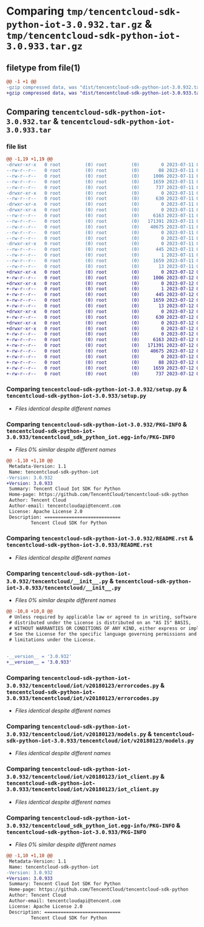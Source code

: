 # Comparing `tmp/tencentcloud-sdk-python-iot-3.0.932.tar.gz` & `tmp/tencentcloud-sdk-python-iot-3.0.933.tar.gz`

## filetype from file(1)

```diff
@@ -1 +1 @@
-gzip compressed data, was "dist/tencentcloud-sdk-python-iot-3.0.932.tar", last modified: Tue Jul 11 00:47:41 2023, max compression
+gzip compressed data, was "dist/tencentcloud-sdk-python-iot-3.0.933.tar", last modified: Wed Jul 12 00:31:47 2023, max compression
```

## Comparing `tencentcloud-sdk-python-iot-3.0.932.tar` & `tencentcloud-sdk-python-iot-3.0.933.tar`

### file list

```diff
@@ -1,19 +1,19 @@
-drwxr-xr-x   0 root         (0) root         (0)        0 2023-07-11 00:47:41.000000 tencentcloud-sdk-python-iot-3.0.932/
--rw-r--r--   0 root         (0) root         (0)       88 2023-07-11 00:47:41.000000 tencentcloud-sdk-python-iot-3.0.932/setup.cfg
--rw-r--r--   0 root         (0) root         (0)     1006 2023-07-11 00:47:41.000000 tencentcloud-sdk-python-iot-3.0.932/setup.py
--rw-r--r--   0 root         (0) root         (0)     1659 2023-07-11 00:47:41.000000 tencentcloud-sdk-python-iot-3.0.932/PKG-INFO
--rw-r--r--   0 root         (0) root         (0)      737 2023-07-11 00:47:41.000000 tencentcloud-sdk-python-iot-3.0.932/README.rst
-drwxr-xr-x   0 root         (0) root         (0)        0 2023-07-11 00:47:41.000000 tencentcloud-sdk-python-iot-3.0.932/tencentcloud/
--rw-r--r--   0 root         (0) root         (0)      630 2023-07-11 00:47:41.000000 tencentcloud-sdk-python-iot-3.0.932/tencentcloud/__init__.py
-drwxr-xr-x   0 root         (0) root         (0)        0 2023-07-11 00:47:41.000000 tencentcloud-sdk-python-iot-3.0.932/tencentcloud/iot/
-drwxr-xr-x   0 root         (0) root         (0)        0 2023-07-11 00:47:41.000000 tencentcloud-sdk-python-iot-3.0.932/tencentcloud/iot/v20180123/
--rw-r--r--   0 root         (0) root         (0)     6163 2023-07-11 00:47:41.000000 tencentcloud-sdk-python-iot-3.0.932/tencentcloud/iot/v20180123/errorcodes.py
--rw-r--r--   0 root         (0) root         (0)   171391 2023-07-11 00:47:41.000000 tencentcloud-sdk-python-iot-3.0.932/tencentcloud/iot/v20180123/models.py
--rw-r--r--   0 root         (0) root         (0)    40675 2023-07-11 00:47:41.000000 tencentcloud-sdk-python-iot-3.0.932/tencentcloud/iot/v20180123/iot_client.py
--rw-r--r--   0 root         (0) root         (0)        0 2023-07-11 00:47:41.000000 tencentcloud-sdk-python-iot-3.0.932/tencentcloud/iot/v20180123/__init__.py
--rw-r--r--   0 root         (0) root         (0)        0 2023-07-11 00:47:41.000000 tencentcloud-sdk-python-iot-3.0.932/tencentcloud/iot/__init__.py
-drwxr-xr-x   0 root         (0) root         (0)        0 2023-07-11 00:47:41.000000 tencentcloud-sdk-python-iot-3.0.932/tencentcloud_sdk_python_iot.egg-info/
--rw-r--r--   0 root         (0) root         (0)      445 2023-07-11 00:47:41.000000 tencentcloud-sdk-python-iot-3.0.932/tencentcloud_sdk_python_iot.egg-info/SOURCES.txt
--rw-r--r--   0 root         (0) root         (0)        1 2023-07-11 00:47:41.000000 tencentcloud-sdk-python-iot-3.0.932/tencentcloud_sdk_python_iot.egg-info/dependency_links.txt
--rw-r--r--   0 root         (0) root         (0)     1659 2023-07-11 00:47:41.000000 tencentcloud-sdk-python-iot-3.0.932/tencentcloud_sdk_python_iot.egg-info/PKG-INFO
--rw-r--r--   0 root         (0) root         (0)       13 2023-07-11 00:47:41.000000 tencentcloud-sdk-python-iot-3.0.932/tencentcloud_sdk_python_iot.egg-info/top_level.txt
+drwxr-xr-x   0 root         (0) root         (0)        0 2023-07-12 00:31:47.000000 tencentcloud-sdk-python-iot-3.0.933/
+-rw-r--r--   0 root         (0) root         (0)     1006 2023-07-12 00:31:46.000000 tencentcloud-sdk-python-iot-3.0.933/setup.py
+drwxr-xr-x   0 root         (0) root         (0)        0 2023-07-12 00:31:47.000000 tencentcloud-sdk-python-iot-3.0.933/tencentcloud_sdk_python_iot.egg-info/
+-rw-r--r--   0 root         (0) root         (0)        1 2023-07-12 00:31:47.000000 tencentcloud-sdk-python-iot-3.0.933/tencentcloud_sdk_python_iot.egg-info/dependency_links.txt
+-rw-r--r--   0 root         (0) root         (0)      445 2023-07-12 00:31:47.000000 tencentcloud-sdk-python-iot-3.0.933/tencentcloud_sdk_python_iot.egg-info/SOURCES.txt
+-rw-r--r--   0 root         (0) root         (0)     1659 2023-07-12 00:31:47.000000 tencentcloud-sdk-python-iot-3.0.933/tencentcloud_sdk_python_iot.egg-info/PKG-INFO
+-rw-r--r--   0 root         (0) root         (0)       13 2023-07-12 00:31:47.000000 tencentcloud-sdk-python-iot-3.0.933/tencentcloud_sdk_python_iot.egg-info/top_level.txt
+drwxr-xr-x   0 root         (0) root         (0)        0 2023-07-12 00:31:47.000000 tencentcloud-sdk-python-iot-3.0.933/tencentcloud/
+-rw-r--r--   0 root         (0) root         (0)      630 2023-07-12 00:31:46.000000 tencentcloud-sdk-python-iot-3.0.933/tencentcloud/__init__.py
+drwxr-xr-x   0 root         (0) root         (0)        0 2023-07-12 00:31:47.000000 tencentcloud-sdk-python-iot-3.0.933/tencentcloud/iot/
+drwxr-xr-x   0 root         (0) root         (0)        0 2023-07-12 00:31:47.000000 tencentcloud-sdk-python-iot-3.0.933/tencentcloud/iot/v20180123/
+-rw-r--r--   0 root         (0) root         (0)        0 2023-07-12 00:31:46.000000 tencentcloud-sdk-python-iot-3.0.933/tencentcloud/iot/v20180123/__init__.py
+-rw-r--r--   0 root         (0) root         (0)     6163 2023-07-12 00:31:46.000000 tencentcloud-sdk-python-iot-3.0.933/tencentcloud/iot/v20180123/errorcodes.py
+-rw-r--r--   0 root         (0) root         (0)   171391 2023-07-12 00:31:46.000000 tencentcloud-sdk-python-iot-3.0.933/tencentcloud/iot/v20180123/models.py
+-rw-r--r--   0 root         (0) root         (0)    40675 2023-07-12 00:31:46.000000 tencentcloud-sdk-python-iot-3.0.933/tencentcloud/iot/v20180123/iot_client.py
+-rw-r--r--   0 root         (0) root         (0)        0 2023-07-12 00:31:46.000000 tencentcloud-sdk-python-iot-3.0.933/tencentcloud/iot/__init__.py
+-rw-r--r--   0 root         (0) root         (0)       88 2023-07-12 00:31:47.000000 tencentcloud-sdk-python-iot-3.0.933/setup.cfg
+-rw-r--r--   0 root         (0) root         (0)     1659 2023-07-12 00:31:47.000000 tencentcloud-sdk-python-iot-3.0.933/PKG-INFO
+-rw-r--r--   0 root         (0) root         (0)      737 2023-07-12 00:31:46.000000 tencentcloud-sdk-python-iot-3.0.933/README.rst
```

### Comparing `tencentcloud-sdk-python-iot-3.0.932/setup.py` & `tencentcloud-sdk-python-iot-3.0.933/setup.py`

 * *Files identical despite different names*

### Comparing `tencentcloud-sdk-python-iot-3.0.932/PKG-INFO` & `tencentcloud-sdk-python-iot-3.0.933/tencentcloud_sdk_python_iot.egg-info/PKG-INFO`

 * *Files 0% similar despite different names*

```diff
@@ -1,10 +1,10 @@
 Metadata-Version: 1.1
 Name: tencentcloud-sdk-python-iot
-Version: 3.0.932
+Version: 3.0.933
 Summary: Tencent Cloud Iot SDK for Python
 Home-page: https://github.com/TencentCloud/tencentcloud-sdk-python
 Author: Tencent Cloud
 Author-email: tencentcloudapi@tencent.com
 License: Apache License 2.0
 Description: ============================
         Tencent Cloud SDK for Python
```

### Comparing `tencentcloud-sdk-python-iot-3.0.932/README.rst` & `tencentcloud-sdk-python-iot-3.0.933/README.rst`

 * *Files identical despite different names*

### Comparing `tencentcloud-sdk-python-iot-3.0.932/tencentcloud/__init__.py` & `tencentcloud-sdk-python-iot-3.0.933/tencentcloud/__init__.py`

 * *Files 0% similar despite different names*

```diff
@@ -10,8 +10,8 @@
 # Unless required by applicable law or agreed to in writing, software
 # distributed under the License is distributed on an "AS IS" BASIS,
 # WITHOUT WARRANTIES OR CONDITIONS OF ANY KIND, either express or implied.
 # See the License for the specific language governing permissions and
 # limitations under the License.
 
 
-__version__ = '3.0.932'
+__version__ = '3.0.933'
```

### Comparing `tencentcloud-sdk-python-iot-3.0.932/tencentcloud/iot/v20180123/errorcodes.py` & `tencentcloud-sdk-python-iot-3.0.933/tencentcloud/iot/v20180123/errorcodes.py`

 * *Files identical despite different names*

### Comparing `tencentcloud-sdk-python-iot-3.0.932/tencentcloud/iot/v20180123/models.py` & `tencentcloud-sdk-python-iot-3.0.933/tencentcloud/iot/v20180123/models.py`

 * *Files identical despite different names*

### Comparing `tencentcloud-sdk-python-iot-3.0.932/tencentcloud/iot/v20180123/iot_client.py` & `tencentcloud-sdk-python-iot-3.0.933/tencentcloud/iot/v20180123/iot_client.py`

 * *Files identical despite different names*

### Comparing `tencentcloud-sdk-python-iot-3.0.932/tencentcloud_sdk_python_iot.egg-info/PKG-INFO` & `tencentcloud-sdk-python-iot-3.0.933/PKG-INFO`

 * *Files 0% similar despite different names*

```diff
@@ -1,10 +1,10 @@
 Metadata-Version: 1.1
 Name: tencentcloud-sdk-python-iot
-Version: 3.0.932
+Version: 3.0.933
 Summary: Tencent Cloud Iot SDK for Python
 Home-page: https://github.com/TencentCloud/tencentcloud-sdk-python
 Author: Tencent Cloud
 Author-email: tencentcloudapi@tencent.com
 License: Apache License 2.0
 Description: ============================
         Tencent Cloud SDK for Python
```

